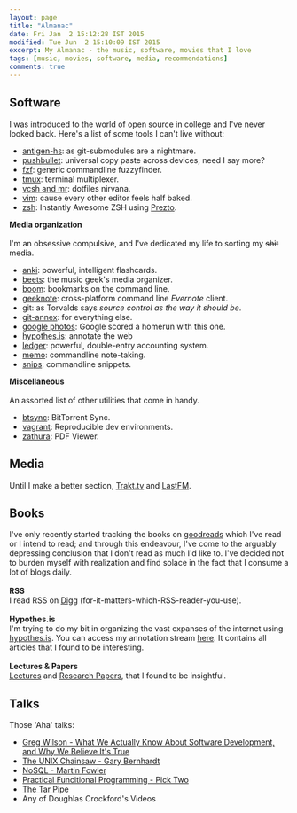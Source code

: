 ```yaml
---
layout: page
title: "Almanac"
date: Fri Jan  2 15:12:28 IST 2015
modified: Tue Jun  2 15:10:09 IST 2015
excerpt: My Almanac - the music, software, movies that I love
tags: [music, movies, software, media, recommendations]
comments: true
---
```


## Software
I was introduced to the world of open source in college and I've never looked back.
Here's a list of some tools I can't live without:

- [antigen-hs](https://github.com/srijanshetty/antigen-hs): as git-submodules are a nightmare.
- [pushbullet](https://pushbullet.com): universal copy paste across devices, need I say more?
- [fzf](https://github.com/junegunn/fzf): generic commandline fuzzyfinder.
- [tmux](https://github.com/srijanshetty/vcsh-tmux): terminal multiplexer.
- [vcsh and mr](/technical/vcsh-mr-dotfiles-nirvana/): dotfiles nirvana.
- [vim](https://github.com/srijanshetty/vim-plug/): cause every other editor feels half baked.
- [zsh](https://github.com/srijanshetty/zsh): Instantly Awesome ZSH using [Prezto](https://github.com/sorin-ionescu/prezto).

**Media organization**<br/><br/>
I'm an obsessive compulsive, and I've dedicated my life to sorting my <strike>shit</strike>  media.

- [anki](http://ankisrs.net/): powerful, intelligent flashcards.
- [beets](beets.readthedocs.org): the music geek's media organizer.
- [boom](http://zachholman.com/boom/): bookmarks on the command line.
- [geeknote](http://www.geeknote.me/): cross-platform command line *Evernote* client.
- git: as Torvalds says *source control as the way it should be*.
- [git-annex](https://git-annex.branchable.com/): for everything else.
- [google photos](https://photos.google.com): Google scored a homerun with this one.
- [hypothes.is](https://hypothes.is): annotate the web
- [ledger](http://www.ledger-cli.org/): powerful, double-entry accounting system.
- [memo](http://www.getmemo.org/): commandline note-taking.
- [snips](https://github.com/srijanshetty/snips): commandline snippets.

**Miscellaneous**<br/><br/>
An assorted list of other utilities that come in handy.

- [btsync](http://www.getsync.com/download): BitTorrent Sync.
- [vagrant](https://vagrantup.com): Reproducible dev environments.
- [zathura](https://pwmt.org/projects/zathura/): PDF Viewer.

## Media

Until I make a better section, [Trakt.tv](http://trakt.tv/users/srijanshetty) and [LastFM](http://www.last.fm/user/srijanshetty/tracks).

## Books
I've only recently started tracking the books on [goodreads](https://www.goodreads.com/srijanshetty) which I've read or I intend to read; and through this endeavour, I've come to the arguably depressing conclusion that I don't read as much I'd like to. I've decided not to burden myself with realization and find solace in the fact that I consume a lot of blogs daily.<br><br>
**RSS**<br>
I read RSS on [Digg](digg.com/reader) (for-it-matters-which-RSS-reader-you-use).<br><br>
**Hypothes.is**<br>
I'm trying to do my bit in organizing the vast expanses of the internet using [hypothes.is](hypothes.is). You can access my annotation stream [here](hpothes.is/stream?=user:srijanshetty). It contains all articles that I found to be interesting.<br><br>
**Lectures & Papers**<br>
[Lectures](https://github.com/srijanshetty/lectures) and [Research Papers](https://github.com/srijanshetty/papers), that I found to be insightful.

## Talks
Those 'Aha' talks:

- [Greg Wilson - What We Actually Know About Software Development, and Why We Believe It's True](https://vimeo.com/9270320)
- [The UNIX Chainsaw - Gary Bernhardt](https://www.youtube.com/watch?v=ZQnyApKysg4)
- [NoSQL - Martin Fowler](https://www.youtube.com/watch?v=qI_g07C_Q5I)
- [Practical Funcitional Programming - Pick Two](https://www.youtube.com/watch?v=XcS-LdEBUkE)
- [The Tar Pipe](http://blog.extracheese.org/2010/05/the-tar-pipe.html)
- Any of Doughlas Crockford's Videos

